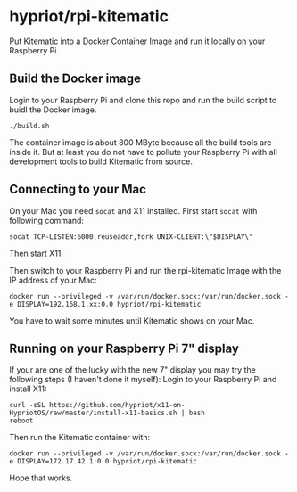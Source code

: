 # hypriot/rpi-kitematic

Put Kitematic into a Docker Container Image and run it locally on your Raspberry Pi.

## Build the Docker image

Login to your Raspberry Pi and clone this repo and run the build script to buidl the Docker image.

```
./build.sh
```

The container image is about 800 MByte because all the build tools are inside it. But at least you do not have to pollute your Raspberry Pi with all development tools to build Kitematic from source.

## Connecting to your Mac

On your Mac you need `socat` and X11 installed.
First start `socat` with following command:

```
socat TCP-LISTEN:6000,reuseaddr,fork UNIX-CLIENT:\"$DISPLAY\"
```

Then start X11.

Then switch to your Raspberry Pi and run the rpi-kitematic Image with the IP address of your Mac:

```
docker run --privileged -v /var/run/docker.sock:/var/run/docker.sock -e DISPLAY=192.168.1.xx:0.0 hypriot/rpi-kitematic
```

You have to wait some minutes until Kitematic shows on your Mac.

## Running on your Raspberry Pi 7" display

If your are one of the lucky with the new 7" display you may try the following steps (I haven't done it myself):
Login to your Raspberry Pi and install X11:

```
curl -sSL https://github.com/hypriot/x11-on-HypriotOS/raw/master/install-x11-basics.sh | bash
reboot
```

Then run the Kitematic container with:

```
docker run --privileged -v /var/run/docker.sock:/var/run/docker.sock -e DISPLAY=172.17.42.1:0.0 hypriot/rpi-kitematic
```

Hope that works.

